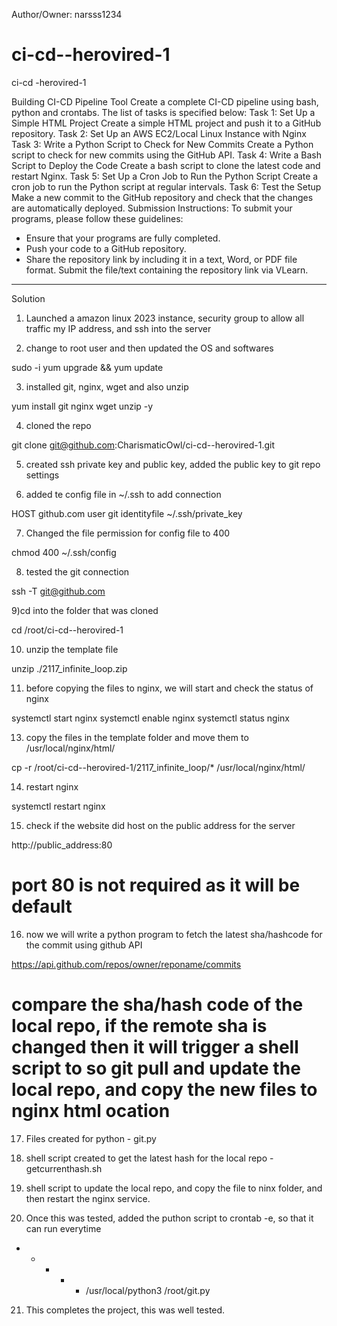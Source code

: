 Author/Owner: narsss1234
# ci-cd--herovired-1
ci-cd -herovired-1

Building CI-CD Pipeline Tool
Create a complete CI-CD pipeline using bash, python and crontabs. The list of tasks is
specified below:
Task 1: Set Up a Simple HTML Project
Create a simple HTML project and push it to a GitHub repository.
Task 2: Set Up an AWS EC2/Local Linux Instance with Nginx
Task 3: Write a Python Script to Check for New Commits
Create a Python script to check for new commits using the GitHub API.
Task 4: Write a Bash Script to Deploy the Code
Create a bash script to clone the latest code and restart Nginx.
Task 5: Set Up a Cron Job to Run the Python Script
Create a cron job to run the Python script at regular intervals.
Task 6: Test the Setup
Make a new commit to the GitHub repository and check that the changes are
automatically deployed.
Submission Instructions:
To submit your programs, please follow these guidelines:
- Ensure that your programs are fully completed.
- Push your code to a GitHub repository.
- Share the repository link by including it in a text, Word, or PDF file format.
Submit the file/text containing the repository link via VLearn.


------------------------------------------------------------------------

Solution

1) Launched a amazon linux 2023 instance, security group to allow all traffic my IP address, and ssh into the server

2) change to root user and then updated the OS and softwares

sudo -i
yum upgrade && yum update

3) installed git, nginx, wget and also unzip

yum install git nginx wget unzip -y

4) cloned the repo

git clone git@github.com:CharismaticOwl/ci-cd--herovired-1.git

5) created ssh private key and public key, added the public key to git repo settings

6) added te config file in ~/.ssh to add connection

HOST github.com
    user git
    identityfile ~/.ssh/private_key

7) Changed the file permission for config file to 400

chmod 400 ~/.ssh/config

8) tested the git connection

ssh -T git@github.com

9)cd into the folder that was cloned

cd /root/ci-cd--herovired-1

10) unzip the template file

unzip ./2117_infinite_loop.zip

11) before copying the files to nginx, we will start and check the status of nginx

systemctl start nginx
systemctl enable nginx
systemctl status nginx

13) copy the files in the template folder and move them to /usr/local/nginx/html/

cp -r /root/ci-cd--herovired-1/2117_infinite_loop/* /usr/local/nginx/html/

14) restart nginx

systemctl restart nginx

15) check if the website did host on the public address for the server

http://public_address:80

# port 80 is not required as it will be default

16) now we will write a python program to fetch the latest sha/hashcode for the commit using github API

https://api.github.com/repos/owner/reponame/commits

# compare the sha/hash code of the local repo, if the remote sha is changed then it will trigger a shell script to so git pull and update the local repo, and copy the new files to nginx html ocation

17) Files created for python - git.py

18) shell script created to get the latest hash for the local repo - getcurrenthash.sh

19) shell script to update the local repo, and copy the file to ninx folder, and then restart the nginx service.

20) Once this was tested, added the puthon script to crontab -e, so that it can run everytime

* * * * * /usr/local/python3 /root/git.py

21) This completes the project, this was well tested.